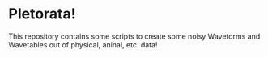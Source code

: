 # Pletorata!
This repository contains some scripts to create some noisy Wavetorms and Wavetables out of physical, aninal, etc. data!

